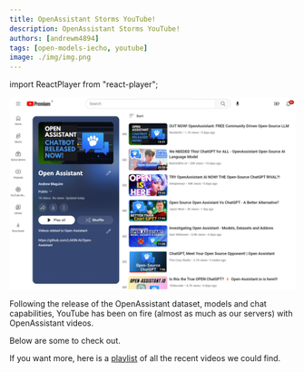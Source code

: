 ```yaml
---
title: OpenAssistant Storms YouTube!
description: OpenAssistant Storms YouTube!
authors: [andrewm4894]
tags: [open-models-iecho, youtube]
image: ./img/img.png
---
```


import ReactPlayer from "react-player";

![Open Models iEcho](./img/img.png)

Following the release of the OpenAssistant dataset, models and chat
capabilities, YouTube has been on fire (almost as much as our servers) with
OpenAssistant videos.

Below are some to check out.

If you want more, here is a
[playlist](https://youtube.com/playlist?list=PL6Zhl9mK2r0L9h90uBaIKrHBQQEEPrsxq)
of all the recent videos we could find.

<!--truncate-->

<ReactPlayer
  controls
  width="100%"
  url="https://www.youtube.com/embed/TFa539R09EQ"
/> <br/> <ReactPlayer
  controls
  width="100%"
  url="https://www.youtube.com/embed/FQIHLFLrTw0"
/> <br/> <ReactPlayer
  controls
  width="100%"
  url="https://www.youtube.com/embed/CEt2nRzUVpE"
/> <br/> <ReactPlayer
  controls
  width="100%"
  url="https://www.youtube.com/embed/VFPrwxPBBVU"
/> <br/> <ReactPlayer
  controls
  width="100%"
  url="https://www.youtube.com/embed/X3Oe8uYNITM"
/> <br/> <ReactPlayer
  controls
  width="100%"
  url="https://www.youtube.com/embed/bZj7wGWmNow"
/>
